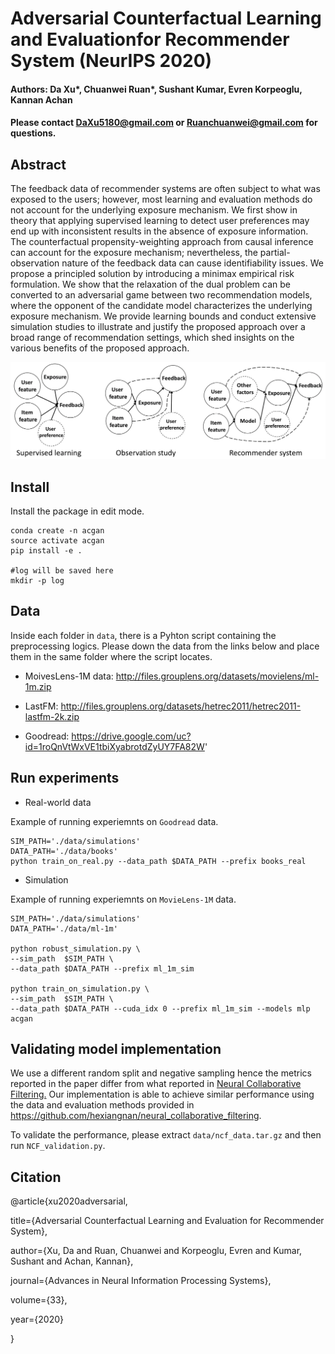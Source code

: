 # Adversarial Counterfactual Learning and Evaluationfor Recommender System (NeurIPS 2020)
<!--#### -->
#### Authors: Da Xu*, Chuanwei Ruan*, Sushant Kumar, Evren Korpeoglu,  Kannan Achan
#### Please contact DaXu5180@gmail.com or Ruanchuanwei@gmail.com for questions.

## Abstract 

The feedback data of recommender systems are often subject to what was exposed to the users; however, most learning and evaluation methods do not account for the underlying exposure mechanism. We first show in theory that applying supervised learning to detect user preferences may end up with inconsistent results in the absence of exposure information. The counterfactual propensity-weighting approach from causal inference can account for the exposure mechanism; nevertheless, the partial-observation nature of the feedback data can cause identifiability issues. We propose a principled solution by introducing a minimax empirical risk formulation. We show that the relaxation of the dual problem can be converted to an adversarial game between two recommendation models, where the opponent of the candidate model characterizes the underlying exposure mechanism. We provide learning bounds and conduct extensive simulation studies to illustrate and justify the proposed approach over a broad range of recommendation settings, which shed insights on the various benefits of the proposed approach.

![illustration](PGM_full.png?raw=true "PGM illustrations")


## Install

Install the package in edit mode.
```{bash}
conda create -n acgan
source activate acgan
pip install -e .

#log will be saved here
mkdir -p log
```

## Data

Inside each folder in `data`, there is a Pyhton script containing the preprocessing logics. Please down the data from the links below and place them in the same folder where the script locates.

* MoivesLens-1M data: http://files.grouplens.org/datasets/movielens/ml-1m.zip

* LastFM: http://files.grouplens.org/datasets/hetrec2011/hetrec2011-lastfm-2k.zip

* Goodread: https://drive.google.com/uc?id=1roQnVtWxVE1tbiXyabrotdZyUY7FA82W'


## Run experiments

* Real-world data

Example of running experiemnts on `Goodread` data.

```{bash}
SIM_PATH='./data/simulations'
DATA_PATH='./data/books'
python train_on_real.py --data_path $DATA_PATH --prefix books_real
```

* Simulation

Example of running experiemnts on `MovieLens-1M` data.

```{bash}
SIM_PATH='./data/simulations'
DATA_PATH='./data/ml-1m'

python robust_simulation.py \
--sim_path  $SIM_PATH \
--data_path $DATA_PATH --prefix ml_1m_sim

python train_on_simulation.py \
--sim_path  $SIM_PATH \
--data_path $DATA_PATH --cuda_idx 0 --prefix ml_1m_sim --models mlp acgan

```

## Validating model implementation

We use a different random split and negative sampling hence the metrics reported in the paper differ from what reported in [Neural Collaborative Filtering.](http://dl.acm.org/citation.cfm?id=3052569) Our implementation is able to achieve similar performance using the data and evaluation methods provided in https://github.com/hexiangnan/neural_collaborative_filtering. 

To validate the performance, please extract `data/ncf_data.tar.gz` and then run `NCF_validation.py`.

## Citation
@article{xu2020adversarial,

  title={Adversarial Counterfactual Learning and Evaluation for Recommender System},
  
  author={Xu, Da and Ruan, Chuanwei and Korpeoglu, Evren and Kumar, Sushant and Achan, Kannan},
  
  journal={Advances in Neural Information Processing Systems},
  
  volume={33},
  
  year={2020}
  
}
